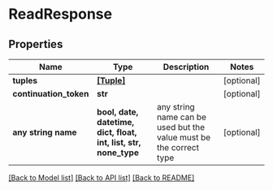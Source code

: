# ReadResponse


## Properties
Name | Type | Description | Notes
------------ | ------------- | ------------- | -------------
**tuples** | [**[Tuple]**](Tuple.md) |  | [optional] 
**continuation_token** | **str** |  | [optional] 
**any string name** | **bool, date, datetime, dict, float, int, list, str, none_type** | any string name can be used but the value must be the correct type | [optional]

[[Back to Model list]](../README.md#documentation-for-models) [[Back to API list]](../README.md#documentation-for-api-endpoints) [[Back to README]](../README.md)


